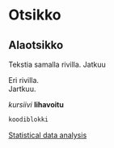 # Otsikko 
## Alaotsikko

Tekstia samalla rivilla. 
Jatkuu

Eri rivilla.  
Jartkuu.

_kursiivi_
__lihavoitu__


```r
koodiblokki
```

[Statistical data analysis](Statistical_analysis.R)
